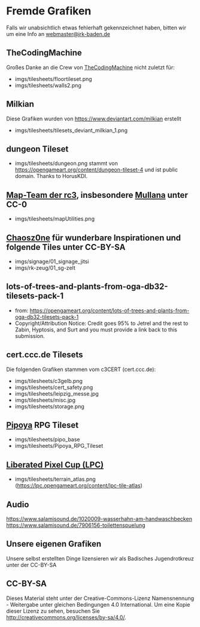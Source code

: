 # Fremde Grafiken
Falls wir unabsichtlich etwas fehlerhaft gekennzeichnet haben, bitten wir um eine Info an webmaster@jrk-baden.de


## TheCodingMachine
Großes Danke an die Crew von [TheCodingMachine](https://github.com/thecodingmachine/workadventure/) nicht zuletzt für:
* imgs/tilesheets/floortileset.png
* imgs/tilesheets/walls2.png

## Milkian
Diese Grafiken wurden von https://www.deviantart.com/milkian erstellt
* imgs/tilesheets/tilesets_deviant_milkian_1.png

## dungeon Tileset
* imgs/tilesheets/dungeon.png stammt von https://opengameart.org/content/dungeon-tileset-4 und ist public domain. Thanks to HorusKDI.

## [Map-Team der rc3](https://git.cccv.de/rc3/world-tiles/), insbesondere [Mullana](https://git.cccv.de/mullana) unter CC-0
* imgs/tilesheets/mapUtilities.png

## [Chaosz0ne](https://github.com/chaosz0ne/) für wunderbare Inspirationen und folgende Tiles unter CC-BY-SA

* imgs/signage/01_signage_jitsi
* imgs/rk-zeug/01_sg-zelt

## lots-of-trees-and-plants-from-oga-db32-tilesets-pack-1

* from: https://opengameart.org/content/lots-of-trees-and-plants-from-oga-db32-tilesets-pack-1
* Copyright/Attribution Notice: Credit goes 95% to Jetrel and the rest to Zabin, Hyptosis, and Surt and you must provide a link back to this submission.

## cert.ccc.de Tilesets
Die folgenden Grafiken stammen vom c3CERT (cert.ccc.de):
* imgs/tilesheets/c3gelb.png
* imgs/tilesheets/cert_safety.png
* imgs/tilesheets/leipzig_messe.jpg
* imgs/tilesheets/misc.jpg
* imgs/tilesheets/storage.png

## [Pipoya](https://pipoya.itch.io/) RPG Tileset

* imgs/tilesheets/pipo_base
* imgs/tilesheets/Pipoya_RPG_Tileset

## [Liberated Pixel Cup (LPC)](https://lpc.opengameart.org/)

* imgs/tilesheets/terrain_atlas.png (https://lpc.opengameart.org/content/lpc-tile-atlas)

## Audio
https://www.salamisound.de/1020009-wasserhahn-am-handwaschbecken
https://www.salamisound.de/7906156-toilettenspuelung

## Unsere eigenen Grafiken
Unsere selbst erstellten Dinge lizensieren wir als Badisches Jugendrotkreuz unter der CC-BY-SA

## CC-BY-SA
Dieses Material steht unter der Creative-Commons-Lizenz Namensnennung - Weitergabe unter gleichen Bedingungen 4.0 International. Um eine Kopie dieser Lizenz zu sehen, besuchen Sie http://creativecommons.org/licenses/by-sa/4.0/.
